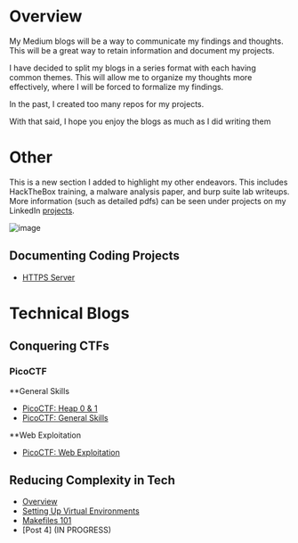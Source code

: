 # Overview

My Medium blogs will be a way to communicate my findings and thoughts. This will be a great way to retain information and document my projects. 

I have decided to split my blogs in a series format with each having common themes. This will allow me to organize my thoughts more effectively, where I will be forced to formalize my findings.

In the past, I created too many repos for my projects.

With that said, I hope you enjoy the blogs as much as I did writing them

# Other

This is a new section I added to highlight my other endeavors. This includes HackTheBox training, a malware analysis paper, and burp suite lab writeups. More information (such as detailed pdfs) can be seen under projects on my LinkedIn [projects](https://www.linkedin.com/in/daniel-yang07/details/projects/?profileId=ACoAADYmwSoBdrHrZK7rptagGMZ1uMyTnNh2qYI).

![image](https://github.com/user-attachments/assets/b0eb6a84-7293-4695-9ce6-cdb435d3a77d)

## Documenting Coding Projects
- [HTTPS Server](https://github.com/Dyang0/Secure-HTTP-Server)

# Technical Blogs
  
## Conquering CTFs

### PicoCTF

**General Skills
- [PicoCTF: Heap 0 & 1](https://medium.com/@dyang./conquering-ctfs-picoctf-heap-0-18bdf49e914f)
- [PicoCTF: General Skills](https://medium.com/@dyang./conquering-ctfs-picoctf-general-skills-b7624abb0f7a)

**Web Exploitation
- [PicoCTF: Web Exploitation](https://medium.com/@dyang./conquering-ctfs-picoctf-web-exploitation-e897e6f25fce)


## Reducing Complexity in Tech
- [Overview](https://medium.com/@dyang./reducing-complexity-in-tech-overcoming-bad-habits-1960f1802062)
- [Setting Up Virtual Environments](https://medium.com/@dyang./reducing-complexity-in-a-complex-world-virtual-environments-bc51d08f5e80)
- [Makefiles 101](https://medium.com/@dyang./reducing-complexity-in-tech-makefiles-101-01785e945246)
- [Post 4] (IN PROGRESS)

